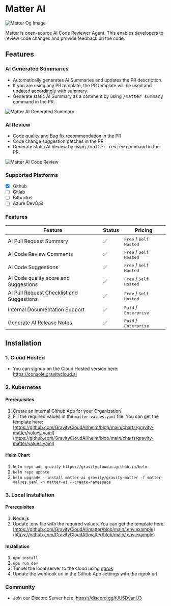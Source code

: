 # Matter AI

![Matter Og Image](https://res.cloudinary.com/dor5uewzz/image/upload/v1740649715/og-image-matter_lr7gsi.png)

Matter is open-source AI Code Reviewer Agent. This enables developers to review code changes and provide feedback on the code.

## Features

### AI Generated Summaries
- Automatically generates AI Summaries and updates the PR description.
- If you are using any PR template, the PR template will be used and updated accordingly with summary.
- Generate static AI Summary as a comment by using <kbd>/matter summary</kbd> command in the PR.

![Matter AI Generated Summary](https://res.cloudinary.com/dor5uewzz/image/upload/v1740649715/generate-ai-summary_fmzjie.png)

### AI Review
- Code quality and Bug fix recommendation in the PR
- Code change suggestion patches in the PR
- Generate static AI Review by using <kbd>/matter review</kbd> command in the PR.

![Matter AI Code Review](https://res.cloudinary.com/dor5uewzz/image/upload/v1740649715/generate-ai-review_mqz3gy.png)

### Supported Platforms
- [X] Github
- [ ] Gitlab
- [ ] Bitbucket
- [ ] Azure DevOps

### Features

| Feature | Status | Pricing |
|---------|--------|---------|
| AI Pull Request Summary | ✅ | <kbd>Free</kbd> / <kbd>Self Hosted</kbd> |
| AI Code Review Comments | ✅ | <kbd>Free</kbd> / <kbd>Self Hosted</kbd> |
| AI Code Suggestions | ✅ | <kbd>Free</kbd> / <kbd>Self Hosted</kbd> |
| AI Code quality score and Suggestions | ✅ | <kbd>Free</kbd> / <kbd>Self Hosted</kbd> |
| AI Pull Request Checklist and Suggestions | ✅ | <kbd>Free</kbd> / <kbd>Self Hosted</kbd> |
| Internal Documentation Support | ✅ | <kbd>Paid</kbd> / <kbd>Enterprise</kbd> |
| Generate AI Release Notes | ✅ | <kbd>Paid</kbd> / <kbd>Enterprise</kbd> |

## Installation

### 1. Cloud Hosted
- You can signup on the Cloud Hosted version here: https://console.gravitycloud.ai

### 2. Kubernetes

#### Prerequisites
1. Create an internal Github App for your Organization
2. Fill the required values in the `matter-values.yaml` file. You can get the template here: [https://github.com/GravityCloudAI/helm/blob/main/charts/gravity-matter/values.yaml](https://github.com/GravityCloudAI/helm/blob/main/charts/gravity-matter/values.yaml)

#### Helm Chart
1. `helm repo add gravity https://gravitycloudai.github.io/helm`
2. `helm repo update`
3. `helm upgrade --install matter-ai gravity/gravity-matter -f matter-values.yaml -n matter-ai --create-namespace`

### 3. Local Installation

#### Prerequisites
1. Node.js
2. Update .env file with the required values. You can get the template here: [https://github.com/GravityCloudAI/matter/blob/main/.env.example](https://github.com/GravityCloudAI/matter/blob/main/.env.example)

#### Installation
1. `npm install`
2. `npm run dev`
3. Tunnel the local server to the cloud using [ngrok](https://ngrok.com/)
4. Update the webhook url in the Github App settings with the ngrok url

### Community
- Join our Discord Server here: https://discord.gg/fJU5DvanU3
